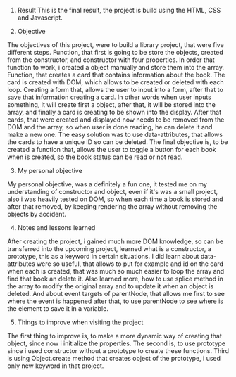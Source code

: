 1.	Result
This is the final result, the project is build using the HTML, CSS and Javascript.

2.	Objective

The objectives of this project, were to build a library project, that were five different steps.
Function, that first is going to be store the objects, created from the constructor, and constructor with four properties. In order that function to work, i created a object manually and store them into the array. 
Function, that creates a card that contains information about the book. The card is created with DOM, which allows to be created or deleted with each loop. 
Creating a form that, allows the user to input into a form, after that to save that information creating a card. In other words when user inputs something, it will create first a object, after that, it will be stored into the array, and finally a card is creating to be shown into the display. 
After that cards, that were created and displayed now needs to be removed from the DOM and the array, so when user is done reading, he can delete it and make a new one. The easy solution was to use data-attributes, that allows the cards to have a unique ID so can be deleted. 
The final objective is, to be created a function that, allows the user to toggle a button for each book when is created, so the book status can be read or not read.

3.	My personal objective

My personal objective, was a definitely a fun one, it tested me on my understanding of constructor and object, even if it's was a small project, also i was heavily tested on DOM, so when each time a book is stored and after that removed, by keeping rendering the array without removing the objects by accident.

4.	Notes and lessons learned

After creating the project, i gained much more DOM knowledge, so can be transferred into the upcoming project, learned what is a constructor, a prototype, this as a keyword in certain situations. I did learn about data-attributes were so useful, that allows to put for example and id on the card when each is created, that was much so much easier to loop the array and find that book an delete it. Also learned more, how to use splice method in the array to modify the original array and to update it when an object is deleted. And about event targets of parentNode, that allows me first to see where the event is happened after that, to use parentNode to see where is the element to save it in a variable.

5.	Things to improve when visiting the project

The first thing to improve is, to make a more dynamic way of creating that object, since now i initialize the properties. The second is, to use prototype since i used constructor without a prototype to create these functions. Third is using Object.create method that creates object of the prototype, i used only new keyword in that project.
